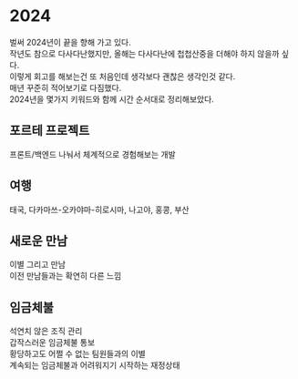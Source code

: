 # 2024
벌써 2024년이 끝을 향해 가고 있다.  
작년도 참으로 다사다난했지만, 올해는 다사다난에 첩첩산중을 더해야 하지 않을까 싶다.  
이렇게 회고를 해보는건 또 처음인데 생각보다 괜찮은 생각인것 같다.  
매년 꾸준히 적어보기로 다짐했다.  
2024년을 몇가지 키워드와 함께 시간 순서대로 정리해보았다.

## 포르테 프로젝트

프론트/백엔드 나눠서 체계적으로 경험해보는 개발

## 여행

태국, 다카마쓰-오카야마-히로시마, 나고야, 홍콩, 부산

## 새로운 만남

이별 그리고 만남  
이전 만남들과는 확연히 다른 느낌

## 임금체불

석연치 않은 조직 관리  
갑작스러운 임금체불 통보  
황당하고도 어쩔 수 없는 팀원들과의 이별  
계속되는 임금체불과 어려워지기 시작하는 재정상태